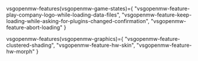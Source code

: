 vsgopenmw-features(vsgopenmw-game-states)={
    "vsgopenmw-feature-play-company-logo-while-loading-data-files",
    "vsgopenmw-feature-keep-loading-while-asking-for-plugins-changed-confirmation",
    "vsgopenmw-feature-abort-loading"
}

vsgopenmw-features(vsgopenmw-graphics)={
    "vsgopenmw-feature-clustered-shading",
    "vsgopenmw-feature-hw-skin",
    "vsgopenmw-feature-hw-morph"
}
